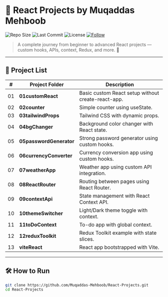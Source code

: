 # 🚀 React Projects by Muqaddas Mehboob

![Repo Size](https://img.shields.io/github/repo-size/Muqaddas-Mehboob/React-Projects)
![Last Commit](https://img.shields.io/github/last-commit/Muqaddas-Mehboob/React-Projects)
![License](https://img.shields.io/badge/license-MIT-blue)
[![Follow](https://img.shields.io/github/followers/Muqaddas-Mehboob?style=social)](https://github.com/Muqaddas-Mehboob)

> A complete journey from beginner to advanced React projects — custom hooks, APIs, context, Redux, and more. 🚀

---

## 📂 Project List

| #  | Project Folder       | Description                                  |
|----|----------------------|----------------------------------------------|
| 01 | **01customReact**     | Basic custom React setup without create-react-app. |
| 02 | **02counter**         | Simple counter using useState.              |
| 03 | **03tailwindProps**   | Tailwind CSS with dynamic props.           |
| 04 | **04bgChanger**       | Background color changer with React state.  |
| 05 | **05passwordGenerator** | Strong password generator using custom hooks. |
| 06 | **06currencyConverter** | Currency conversion app using custom hooks. |
| 07 | **07weatherApp**      | Weather app using custom API integration.   |
| 08 | **08ReactRouter**     | Routing between pages using React Router.   |
| 09 | **09contextApi**      | State management with React Context API.    |
| 10 | **10themeSwitcher**   | Light/Dark theme toggle with context.       |
| 11 | **11toDoContext**     | To-do app with global context.              |
| 12 | **12reduxToolkit**    | Redux Toolkit example with state slices.    |
| 13 | **viteReact**         | React app bootstrapped with Vite.           |

---

## 🛠️ How to Run

```bash
git clone https://github.com/Muqaddas-Mehboob/React-Projects.git
cd React-Projects
